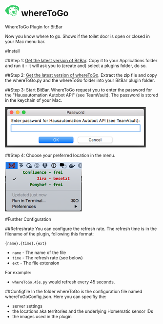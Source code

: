 # ![whereToGo](whereToGo/images/dogFace_36_144.png) whereToGo  
WhereToGo Plugin for BitBar

Now you know where to go.
Shows if the toilet door is open or closed in your Mac menu bar.

#Install

##Step 1:
[Get the latest version of BitBar](https://github.com/matryer/bitbar/releases). Copy it to your Applications folder and run it - it will ask you to (create and) select a plugins folder, do so.

##Step 2:
[Get the latest version of whereToGo](https://github.com/SaschaKrieg/whereToGo/releases). Extract the zip file and copy the whereToGo.py and the whereToGo folder into your BitBar plugin folder.

##Step 3:
Start BitBar. WhereToGo request you to enter the password for the "Hausautomation Autobot API" (see TeamVault). The password is stored in the keychain of your Mac.  

![passwordImage](whereToGo/docsImages/password.png)

##Step 4:
Choose your preferred location in the menu. 

![menuImage](whereToGo/docsImages/menu.png)

#Further Configuration

##Refreshrate
You can configure the refresh rate. The refresh time is in the filename of the plugin, following this format:

    {name}.{time}.{ext}

  * `name` - The name of the file
  * `time` - The refresh rate (see below)
  * `ext` - The file extension

For example:

  * `whereToGo.45s.py` would refresh every 45 seconds.

##Configfile
In the folder whereToGo is the configuration file named whereToGoConfig.json. Here you can specifiy the: 
* server settings
* the locations aka territories and the underlying Homematic sensor IDs
* the images used in the plugin
